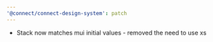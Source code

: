 ```yaml
---
'@connect/connect-design-system': patch
---
```


- Stack now matches mui initial values - removed the need to use xs
